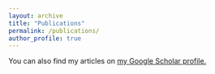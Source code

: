 ```yaml
---
layout: archive
title: "Publications"
permalink: /publications/
author_profile: true
---
```


You can also find my articles on <u><a href="{https://scholar.google.com/citations?user=4nzCXV8AAAAJ&hl=zh-EN}">my Google Scholar profile</a>.</u>

